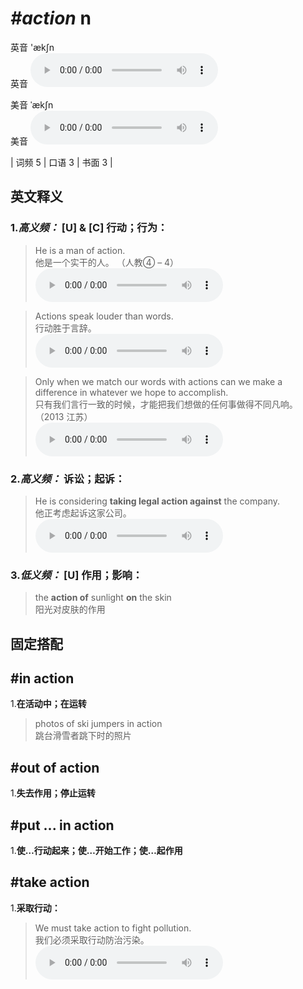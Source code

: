# ***\#action*** n
英音 'ækʃn  
英音
<audio src="./media/action-B.aac" controls="controls"></audio>

美音 ˈækʃn  
美音
<audio src="./media/action.aac" controls="controls"></audio>



| 词频 5 | 口语 3 | 书面 3 |  

英文释义
---
### 1.*高义频：* **[U] & [C] 行动；行为：**  

 > He is a man of action.    
 > 他是一个实干的人。  （人教④ – 4）  
<audio src="./media/1-action.aac" controls="controls"></audio>

 > Actions speak louder than words.  
 > 行动胜于言辞。    
<audio src="./media/action-101_AAC.aac" controls="controls"></audio>

 > Only when we match our words with actions can we make a difference in whatever we hope to accomplish.    
 > 只有我们言行一致的时候，才能把我们想做的任何事做得不同凡响。  （2013 江苏）  
<audio src="./media/2-action.aac" controls="controls"></audio>

### 2.*高义频：* **诉讼；起诉：**  

 > He is considering **taking legal action against** the company.  
 > 他正考虑起诉这家公司。    
<audio src="./media/P9 action.aac" controls="controls"></audio>

### 3.*低义频：* **[U] 作用；影响：**  

 > the **action of** sunlight **on** the skin  
 > 阳光对皮肤的作用    


固定搭配
---
## \#in action 
1.**在活动中；在运转**  

 > photos of ski jumpers in action  
 > 跳台滑雪者跳下时的照片    

## \#out of action 
1.**失去作用；停止运转**  

## \#put ... in action
1.**使…行动起来；使…开始工作；使…起作用**  

## \#take action 
1.**采取行动：**  

 > We must take action to fight pollution.   
 > 我们必须采取行动防治污染。    
<audio src="./media/3-action.aac" controls="controls"></audio>


